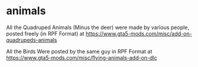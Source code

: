 # animals

All the Quadruped Animals (Minus the deer) were made by various people, posted freely (in RPF Format) at https://www.gta5-mods.com/misc/add-on-quadrupeds-animals


All the Birds Were posted by the same guy in RPF Format at https://www.gta5-mods.com/misc/flying-animals-add-on-dlc
